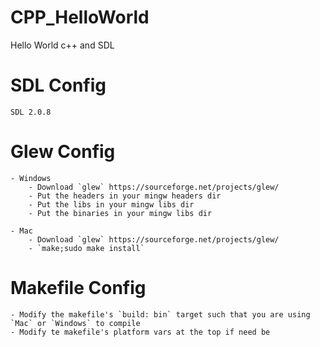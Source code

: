 # CPP_HelloWorld
Hello World c++ and SDL

# SDL Config
`SDL 2.0.8`

# Glew Config

    - Windows
        - Download `glew` https://sourceforge.net/projects/glew/
        - Put the headers in your mingw headers dir
        - Put the libs in your mingw libs dir
        - Put the binaries in your mingw libs dir

    - Mac
        - Download `glew` https://sourceforge.net/projects/glew/
        - `make;sudo make install`

# Makefile Config
    - Modify the makefile's `build: bin` target such that you are using `Mac` or `Windows` to compile
    - Modify te makefile's platform vars at the top if need be